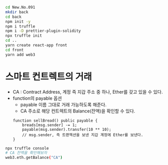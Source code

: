 ```bash
cd New.No.091
mkdir back
cd back
npm init -y
npm i truffle
npm i -D prettier-plugin-solidity
npx truffle init
cd ..
yarn create react-app front
cd front
yarn add web3
```

# 스마트 컨트렉트의 거래

- CA : Contract Address, 계정 즉 지갑 주소 중 하나, Ether를 갖고 있을 수 있다.
- function의 payable 옵션
  - payable 이름 그대로 거래 가능하도록 해준다.
  - CA 주소로 해당 컨트렉트의 Balance(잔액)을 확인할 수 있다.
  ```solidity
  function sellBread() public payable {
      breads[msg.sender] -= 1;
      payable(msg.sender).transfer(10 ** 10);
      // msg.sender, 즉 트랜잭션을 보낸 지갑 계정에 Ether를 보낸다.
  }
  ```

```sh
npx truffle console
# CA 잔액을 확인해보자
web3.eth.getBalance("CA")
```
